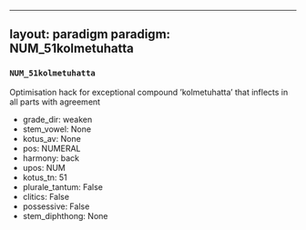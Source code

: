 
---
layout: paradigm
paradigm: NUM_51kolmetuhatta
---
### ` NUM_51kolmetuhatta `

Optimisation hack for exceptional compound ’kolmetuhatta’ that inflects in all parts with agreement
* grade_dir: weaken
* stem_vowel: None
* kotus_av: None
* pos: NUMERAL
* harmony: back
* upos: NUM
* kotus_tn: 51
* plurale_tantum: False
* clitics: False
* possessive: False
* stem_diphthong: None
